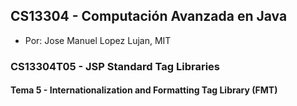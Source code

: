 ## CS13304 - Computación Avanzada en Java
- Por: Jose Manuel Lopez Lujan, MIT

### CS13304T05 - JSP Standard Tag Libraries
 
#### Tema 5 - Internationalization and Formatting Tag Library (FMT)